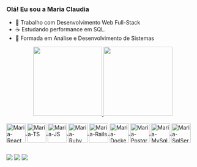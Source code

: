 ### Olá! Eu sou a Maria Claudia

- 🔭 Trabalho com Desenvolvimento Web Full-Stack
- ☕ Estudando performance em SQL.
- 🌱 Formada em Análise e Desenvolvimento de Sistemas

<div align="center">
  <a href="https://github.com/MariaClaudiaWandersee">
  <img height="180em" src="https://github-readme-stats.vercel.app/api?username=MariaClaudiaWandersee&show_icons=true&theme=dracula&include_all_commits=true&count_private=true"/>
  <img height="180em" src="https://github-readme-stats.vercel.app/api/top-langs/?username=MariaClaudiaWandersee&layout=compact&langs_count=7&theme=dracula"/>
</div>

<div style="display: inline_block"><br>
  <img align="center" alt="Maria-React" height="50" width="50" src="https://cdn.jsdelivr.net/gh/devicons/devicon/icons/react/react-original-wordmark.svg" />

  <img align="center" alt="Maria-TS" height="50" width="50" src="https://cdn.jsdelivr.net/gh/devicons/devicon@latest/icons/typescript/typescript-original.svg" />
          
  <img align="center" alt="Maria-JS" height="50" width="50" src="https://cdn.jsdelivr.net/gh/devicons/devicon@latest/icons/javascript/javascript-original.svg" />

  <img align="center" alt="Maria-Ruby" height="50" width="50" src="https://cdn.jsdelivr.net/gh/devicons/devicon@latest/icons/ruby/ruby-plain-wordmark.svg" />
  
  <img align="center" alt="Maria-Rails" height="50" width="50" src="https://cdn.jsdelivr.net/gh/devicons/devicon@latest/icons/rails/rails-plain-wordmark.svg" />
  
  <img align="center" alt="Maria-Docker" height="50" width="50" src="https://cdn.jsdelivr.net/gh/devicons/devicon@latest/icons/docker/docker-plain-wordmark.svg" />
  
  <img align="center" alt="Maria-Postgres" height="50" width="50" src="https://cdn.jsdelivr.net/gh/devicons/devicon@latest/icons/postgresql/postgresql-plain-wordmark.svg" />
  
  <img align="center" alt="Maria-MySql" height="50" width="50" src="https://cdn.jsdelivr.net/gh/devicons/devicon/icons/mysql/mysql-original-wordmark.svg"/>
  
  <img align="center" alt="Maria-SqlServer" height="50" width="50" src="https://cdn.jsdelivr.net/gh/devicons/devicon/icons/microsoftsqlserver/microsoftsqlserver-plain-wordmark.svg?"/>

##

<div> 
  <a href="https://instagram.com/mariaclaudiawandersee" target="_blank"><img src="https://img.shields.io/badge/-Instagram-%23E4405F?style=for-the-badge&logo=instagram&logoColor=white" target="_blank"></a>
  <a href="https://www.linkedin.com/in/maria-claudia-de-britto-wandersee-675381208" target="_blank"><img src="https://img.shields.io/badge/-LinkedIn-%230077B5?style=for-the-badge&logo=linkedin&logoColor=white" target="_blank"></a> 
 <a href = "mailto:mariaaclaudiaa2401@gmail.com"><img src="https://img.shields.io/badge/Gmail-D14836?style=for-the-badge&logo=gmail&logoColor=white"></a>
</div>
 
